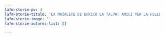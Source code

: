 ```yaml
---
lafm-storie-pv: 4
lafm-storie-titulo: 'LA MAIALETE DI ENRICO LA TALPA: AMICI PER LA PELLE'
lafm-storie-image: ''
lafm-storie-autores-list: []

---
```

